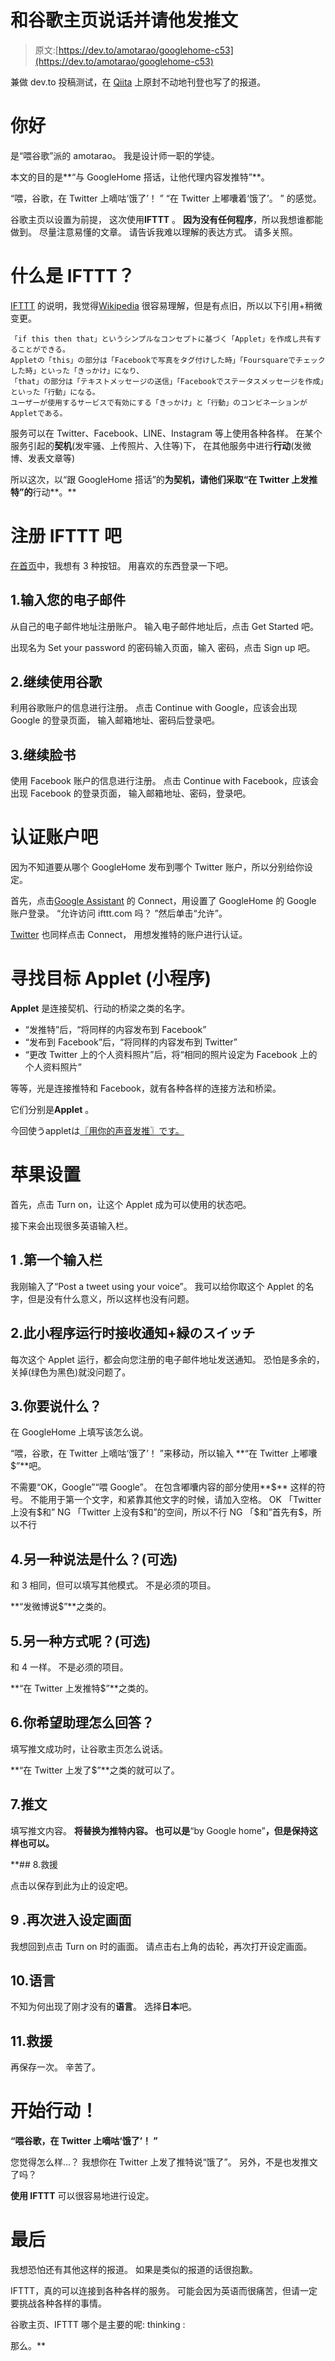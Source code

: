 # 和谷歌主页说话并请他发推文

> 原文:[https://dev.to/amotarao/googlehome-c53](https://dev.to/amotarao/googlehome-c53)

兼做 dev.to 投稿测试，在
[Qiita](https://qiita.com/amotarao/items/5852f8564d4e2f429769) 上原封不动地刊登也写了的报道。

# 你好

是“喂谷歌”派的 amotarao。 我是设计师一职的学徒。

本文的目的是**“与 GoogleHome 搭话，让他代理内容发推特”**。

“喂，谷歌，在 Twitter 上嘀咕‘饿了’！ ”
“在 Twitter 上嘟囔着‘饿了’。 ”
的感觉。

谷歌主页以设置为前提，
这次使用**IFTTT** 。
**因为没有任何程序**，所以我想谁都能做到。
尽量注意易懂的文章。
请告诉我难以理解的表达方式。
请多关照。

# 什么是 IFTTT？

[IFTTT](https://ifttt.com/) 的说明，我觉得[Wikipedia](https://ja.wikipedia.org/wiki/IFTTT) 很容易理解，但是有点旧，所以以下引用+稍微变更。

```
「if this then that」というシンプルなコンセプトに基づく「Applet」を作成し共有することができる。
Appletの「this」の部分は「Facebookで写真をタグ付けした時」「Foursquareでチェックした時」といった「きっかけ」になり、
「that」の部分は「テキストメッセージの送信」「Facebookでステータスメッセージを作成」といった「行動」になる。
ユーザーが使用するサービスで有効にする「きっかけ」と「行動」のコンビネーションがAppletである。 
```

服务可以在 Twitter、Facebook、LINE、Instagram 等上使用各种各样。
在某个服务引起的**契机**(发牢骚、上传照片、入住等)下，
在其他服务中进行**行动**(发微博、发表文章等)

所以这次，以“跟 GoogleHome 搭话”的**为契机，请他们采取“在 Twitter 上发推特”的**行动**。**

# 注册 IFTTT 吧

[在首页](https://ifttt.com/)中，我想有 3 种按钮。
用喜欢的东西登录一下吧。

## 1.输入您的电子邮件

从自己的电子邮件地址注册账户。
输入电子邮件地址后，点击 Get Started 吧。

出现名为 Set your password 的密码输入页面，输入
密码，点击 Sign up 吧。

## 2.继续使用谷歌

利用谷歌账户的信息进行注册。
点击 Continue with Google，应该会出现 Google 的登录页面，
输入邮箱地址、密码后登录吧。

## 3.继续脸书

使用 Facebook 账户的信息进行注册。
点击 Continue with Facebook，应该会出现 Facebook 的登录页面，
输入邮箱地址、密码，登录吧。

# 认证账户吧

因为不知道要从哪个 GoogleHome 发布到哪个 Twitter 账户，所以分别给你设定。

首先，点击[Google Assistant](https://ifttt.com/google_assistant) 的 Connect，用设置了
GoogleHome 的 Google 账户登录。
“允许访问 ifttt.com 吗？ ”然后单击“允许”。

[Twitter](https://ifttt.com/twitter) 也同样点击 Connect，
用想发推特的账户进行认证。

# 寻找目标 Applet (小程序)

**Applet** 是连接契机、行动的桥梁之类的名字。

*   “发推特”后，“将同样的内容发布到 Facebook”
*   “发布到 Facebook”后，“将同样的内容发布到 Twitter”
*   “更改 Twitter 上的个人资料照片”后，将“相同的照片设定为 Facebook 上的个人资料照片”

等等，光是连接推特和 Facebook，就有各种各样的连接方法和桥梁。

它们分别是**Applet** 。

今回使うappletは[〖用你的声音发推〗です。](https://ifttt.com/applets/479447p-post-a-tweet-using-your-voice)

# 苹果设置

首先，点击 Turn on，让这个 Applet 成为可以使用的状态吧。

接下来会出现很多英语输入栏。

## 1 .第一个输入栏

我刚输入了“Post a tweet using your voice”。
我可以给你取这个 Applet 的名字，但是没有什么意义，所以这样也没有问题。

## 2.此小程序运行时接收通知+緑のスイッチ

每次这个 Applet 运行，都会向您注册的电子邮件地址发送通知。
恐怕是多余的，关掉(绿色为黑色)就没问题了。

## 3.你要说什么？

在 GoogleHome 上填写该怎么说。

“喂，谷歌，在 Twitter 上嘀咕‘饿了’！ ”来移动，所以输入
**“在 Twitter 上嘟囔$”**吧。

不需要“OK，Google”“喂 Google”。
在包含嘟囔内容的部分使用**$** 这样的符号。
不能用于第一个文字，和紧靠其他文字的时候，请加入空格。
OK 「Twitter 上没有\$和”
NG 「Twitter 上没有\$和”的空间，所以不行
NG 「\$和”首先有\$，所以不行

## 4.另一种说法是什么？(可选)

和 3 相同，但可以填写其他模式。
不是必须的项目。

**“发微博说$”**之类的。

## 5.另一种方式呢？(可选)

和 4 一样。
不是必须的项目。

**“在 Twitter 上发推特$”**之类的。

## 6.你希望助理怎么回答？

填写推文成功时，让谷歌主页怎么说话。

**“在 Twitter 上发了$”**之类的就可以了。

## 7.推文

填写推文内容。
**将替换为推特内容。
也可以是**“by Google home”**，但是保持这样也可以。**

 **## 8.救援

点击以保存到此为止的设定吧。

## 9 .再次进入设定画面

我想回到点击 Turn on 时的画面。
请点击右上角的齿轮，再次打开设定画面。

## 10.语言

不知为何出现了刚才没有的**语言**。
选择**日本**吧。

## 11.救援

再保存一次。
辛苦了。

# 开始行动！

**“喂谷歌，在 Twitter 上嘀咕‘饿了’！ ”**

您觉得怎么样...？
我想你在 Twitter 上发了推特说“饿了”。
另外，不是也发推文了吗？

**使用 IFTTT** 可以很容易地进行设定。

# 最后

我想恐怕还有其他这样的报道。
如果是类似的报道的话很抱歉。

IFTTT，真的可以连接到各种各样的服务。
可能会因为英语而很痛苦，但请一定要挑战各种各样的事情。

谷歌主页、IFTTT 哪个是主要的呢: thinking :

那么。**